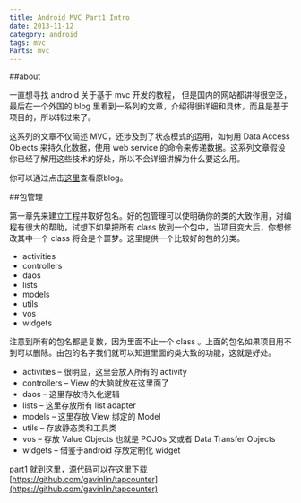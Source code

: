 ```yaml
---
title: Android MVC Part1 Intro
date: 2013-11-12
category: android
tags: mvc
Parts: mvc
---
```


##about

一直想寻找 android 关于基于 mvc 开发的教程， 但是国内的网站都讲得很空泛，最后在一个外国的 blog 里看到一系列的文章，介绍得很详细和具体，而且是基于项目的，所以转过来了。
<!-- excerpt -->

这系列的文章不仅简述 MVC，还涉及到了状态模式的运用，如何用 Data Access Objects 来持久化数据，使用 web service 的命令来传递数据。这系列文章假设你已经了解用这些技术的好处，所以不会详细讲解为什么要这么用。

你可以通过点击[这里][1]查看原blog。

[1]: http://www.therealjoshua.com/2011/11/android-architecture-part-1-intro/

##包管理

第一章先来建立工程并取好包名。好的包管理可以使明确你的类的大致作用，对编程有很大的帮助，试想下如果把所有 class 放到一个包中，当项目变大后，你想修改其中一个 class 将会是个噩梦。这里提供一个比较好的包的分类。

+ activities
+ controllers
+ daos
+ lists
+ models
+ utils
+ vos
+ widgets

注意到所有的包名都是复数，因为里面不止一个 class 。上面的包名如果项目用不到可以删除。由包的名字我们就可以知道里面的类大致的功能，这就是好处。

+ activities – 很明显，这里会放入所有的 activity
+ controllers – View 的大脑就放在这里面了
+ daos – 这里存放持久化逻辑
+ lists – 这里存放所有 list adapter
+ models – 这里存放 View 绑定的 Model
+ utils – 存放静态类和工具类
+ vos – 存放 Value Objects 也就是 POJOs 又或者 Data Transfer Objects
+ widgets – 借鉴于android 存放定制化 widget

part1 就到这里，源代码可以在这里下载 [https://github.com/gavinlin/tapcounter](https://github.com/gavinlin/tapcounter)
